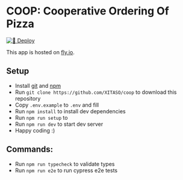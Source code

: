 # COOP: Cooperative Ordering Of Pizza

[![🚀 Deploy](https://github.com/XITASO/coop/actions/workflows/deploy.yml/badge.svg)](https://github.com/XITASO/coop/actions/workflows/deploy.yml)

This app is hosted on [fly.io](https://coop-erl.fly.dev/).

## Setup

* Install [git](https://git-scm.com/) and [npm](https://nodejs.org/)
* Run `git clone https://github.com/XITASO/coop` to download this repository
* Copy `.env.example` to `.env` and fill
* Run `npm install` to install dev dependencies
* Run `npm run setup` to 
* Run `npm run dev` to start dev server
* Happy coding :)

## Commands:

* Run `npm run typecheck` to validate types
* Run `npm run e2e` to run cypress e2e tests